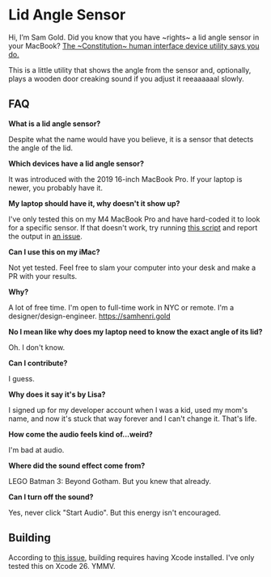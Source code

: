 # Lid Angle Sensor

Hi, I’m Sam Gold. Did you know that you have ~rights~ a lid angle sensor in your MacBook? [The ~Constitution~ human interface device utility says you do.](https://youtu.be/wqnHtGgVAUE?t=21)

This is a little utility that shows the angle from the sensor and, optionally, plays a wooden door creaking sound if you adjust it reeaaaaaal slowly.

## FAQ

**What is a lid angle sensor?**

Despite what the name would have you believe, it is a sensor that detects the angle of the lid.

**Which devices have a lid angle sensor?**

It was introduced with the 2019 16-inch MacBook Pro. If your laptop is newer, you probably have it.

**My laptop should have it, why doesn't it show up?**

I've only tested this on my M4 MacBook Pro and have hard-coded it to look for a specific sensor. If that doesn't work, try running [this script](https://gist.github.com/samhenrigold/42b5a92d1ee8aaf2b840be34bff28591) and report the output in [an issue](https://github.com/samhenrigold/LidAngleSensor/issues/new/choose).

**Can I use this on my iMac?**

Not yet tested. Feel free to slam your computer into your desk and make a PR with your results.

**Why?**

A lot of free time. I'm open to full-time work in NYC or remote. I'm a designer/design-engineer. https://samhenri.gold

**No I mean like why does my laptop need to know the exact angle of its lid?**

Oh. I don't know.

**Can I contribute?**

I guess.

**Why does it say it's by Lisa?**

I signed up for my developer account when I was a kid, used my mom's name, and now it's stuck that way forever and I can't change it. That's life.

**How come the audio feels kind of...weird?**

I'm bad at audio.

**Where did the sound effect come from?**

LEGO Batman 3: Beyond Gotham. But you knew that already.

**Can I turn off the sound?**

Yes, never click "Start Audio". But this energy isn't encouraged.

## Building

According to [this issue](https://github.com/samhenrigold/LidAngleSensor/issues/12), building requires having Xcode installed. I've only tested this on Xcode 26. YMMV.

